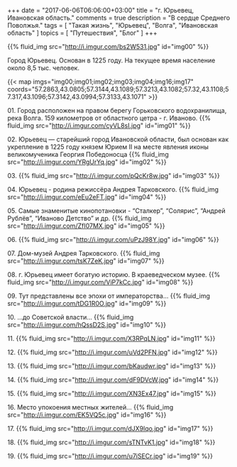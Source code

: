 +++
date = "2017-06-06T06:06:00+03:00"
title = "г. Юрьевец, Ивановская область."
comments = true
description = "В сердце Среднего Поволжья."
tags = [ "Такая жизнь", "Юрьевец", "Волга", "Ивановская область" ]
topics = [ "Путешествия", "Блог" ]
+++

{{% fluid_img src="http://i.imgur.com/bs2W531.jpg" id="img00" %}}

Город Юрьевец. Основан в 1225 году. На текущее время население около 8,5 тыс. человек. 

<!--more-->

{{< map imgs="img00;img01;img02;img03;img04;img16;img17" coords="57.2863,43.0805;57.3144,43.1089;57.3213,43.1082;57.32,43.1108;57.317,43.1096;57.3142,43.0994;57.3133,43.1071" >}}

01\. Город расположен на правом берегу Горьковского водохранилища, река Волга. 159 километров от областного цетра - г. Иваново.
{{% fluid_img src="http://i.imgur.com/cyVL8sI.jpg" id="img01" %}}

02\. Юрьевец — старейший город Ивановской области, был основан как укрепление в 1225 году князем Юрием II на месте явления иконы великомученика Георгия Победоносца
{{% fluid_img src="http://i.imgur.com/YRgUrYq.jpg" id="img02" %}}

03\.
{{% fluid_img src="http://i.imgur.com/pQcKr8w.jpg" id="img03" %}}

04\. Юрьевец - родина режиссёра Андрея Тарковского.
{{% fluid_img src="http://i.imgur.com/eEu2eFT.jpg" id="img04" %}}

05\. Самые знаменитые кинопотановки - “Сталкер”, “Солярис”, “Андрей Рублёв”, “Иваново Детство” и др.
{{% fluid_img src="http://i.imgur.com/ZfI07MX.jpg" id="img05" %}}

06\.
{{% fluid_img src="http://i.imgur.com/uPzJ98Y.jpg" id="img06" %}}

07\. Дом-музей Андрея Тарковского.
{{% fluid_img src="http://i.imgur.com/tsK7ZeK.jpg" id="img07" %}}

08\. г. Юрьевец имеет богатую историю. В краеведческом музее.
{{% fluid_img src="http://i.imgur.com/ViP7kCc.jpg" id="img08" %}}

09\. Тут представлены все эпохи от императорства…
{{% fluid_img src="http://i.imgur.com/tDG1R0O.jpg" id="img09" %}}

10\. …до Советской власти…
{{% fluid_img src="http://i.imgur.com/hQssD2S.jpg" id="img10" %}}

11\.
{{% fluid_img src="http://i.imgur.com/X3RPqLN.jpg" id="img11" %}}

12\.
{{% fluid_img src="http://i.imgur.com/uVd2PFN.jpg" id="img12" %}}

13\.
{{% fluid_img src="http://i.imgur.com/bKaudwr.jpg" id="img13" %}}

14\.
{{% fluid_img src="http://i.imgur.com/dF9DVcW.jpg" id="img14" %}}

15\.
{{% fluid_img src="http://i.imgur.com/XN3Ex47.jpg" id="img15" %}}

16\. Место упокоения местных жителей…
{{% fluid_img src="http://i.imgur.com/EK5VQ5c.jpg" id="img16" %}}

17\.
{{% fluid_img src="http://i.imgur.com/dJX9lqo.jpg" id="img17" %}}

18\.
{{% fluid_img src="http://i.imgur.com/sTNTvK1.jpg" id="img18" %}}

19\.
{{% fluid_img src="http://i.imgur.com/u7iSECr.jpg" id="img19" %}}





